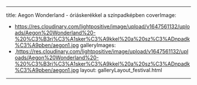
---
title: Aegon Wonderland - óriáskerékkel a színpadképben
coverImage:
  - https://res.cloudinary.com/lightpositive/image/upload/v1647561132/uploads/Aegon%20Wonderland%20-%20%C3%B3ri%C3%A1sker%C3%A9kkel%20a%20sz%C3%ADnpadk%C3%A9pben/aegon1.jpg
galleryImages:
   - ,https://res.cloudinary.com/lightpositive/image/upload/v1647561132/uploads/Aegon%20Wonderland%20-%20%C3%B3ri%C3%A1sker%C3%A9kkel%20a%20sz%C3%ADnpadk%C3%A9pben/aegon1.jpg
layout: galleryLayout_festival.html
---
